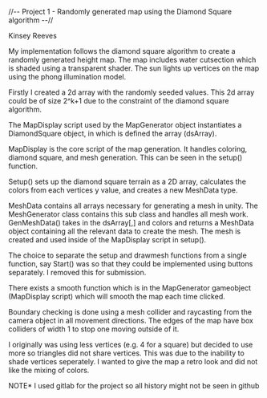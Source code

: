 //-- Project 1 - Randomly generated map using the Diamond Square algorithm --//

Kinsey Reeves





My implementation follows the diamond square algorithm to create a randomly generated 
height map. 
The map includes water cutsection which is shaded using a transparent shader.
The sun lights up 
vertices on the map using the phong illumination model. 

Firstly I created a 2d array with the 
randomly seeded values. This 2d array could be of size
2^k+1 due to the constraint of the diamond
 square algorithm. 



The MapDisplay script used by 
the MapGenerator object instantiates a DiamondSquare object, 
in which is defined the array
(dsArray).

MapDisplay is the core script of the map generation.
It handles coloring, diamond square, 
and mesh generation. This can be seen in the setup() 
function. 

Setup() sets up the diamond
square terrain as a 2D array, calculates the colors from each 
vertices y value, and creates 
a new MeshData type. 

MeshData contains all arrays necessary 
for generating a mesh in unity. The MeshGenerator class 
contains this sub class and handles 
all mesh work. GenMeshData() takes in the dsArray[,] and 
colors and returns a MeshData object
 containing all the relevant data to create the mesh. The
mesh is created and used inside of 
the MapDisplay script in setup(). 


The choice to separate 
the setup and drawmesh functions 
from a single function, say Start() was so that they could 
be implemented using buttons separately.
I removed this for submission.



There exists a smooth function which is in the MapGenerator gameobject
(MapDisplay script)
which will smooth the map each time clicked.

Boundary checking is done using a 
mesh collider and raycasting from the camera object in 
all movement directions. The edges of the map
have box colliders of width 1 to stop one 
moving outside of it.
 
I originally was using less vertices
(e.g. 4 for a square) but decided to use more so triangles 
did not share vertices. This was due to the
inability to shade vertices seperately. I wanted to give the map a retro look and did not 
like 
the mixing of colors.

NOTE* I used gitlab for the project so all history might not be seen in github
